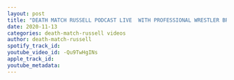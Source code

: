 ```yaml
---
layout: post
title: "DEATH MATCH RUSSELL PODCAST LIVE  WITH PROFESSIONAL WRESTLER BRYCE CANNON THE FRAT BOY"
date: 2020-11-13
categories: death-match-russell videos
author: death-match-russell
spotify_track_id: 
youtube_video_id: -Qu9TwHgINs
apple_track_id: 
youtube_metadata: 
---
```

